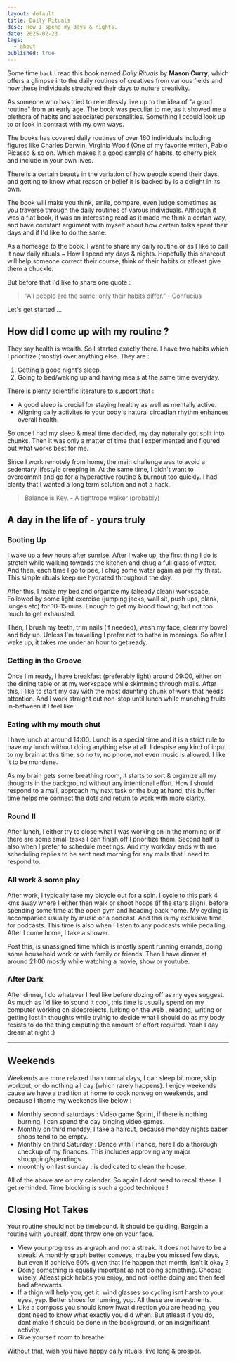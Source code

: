 ```yaml
---
layout: default
title: Daily Rituals
desc: How I spend my days & nights.
date: 2025-02-23
tags:
  - about
published: true
---
```


Some time `back` I read this book named _Daily Rituals_ by **Mason Curry**, which offers
a glimpse into the daily routines of creatives from various fields and how these
individuals structured their days to nuture creativity.

As someone who has tried to relentlessly live up to the idea of "a good routine"
from an early age. The book was peculiar to me, as it showed me a plethora of habits
and associated personalities. Something I ccould look up to or look in contrast
with my own ways.

The books has covered daily routines of over 160 individuals including figures like
Charles Darwin, Virginia Woolf (One of my favorite writer), Pablo Picasso & so on.
Which makes it a good sample of habits, to cherry pick and include in your own lives.

There is a certain beauty in the variation of how people spend their days, and
getting to know what reason or belief it is backed by is a delight in its own.

The book will make you think, smile, compare, even judge sometimes as you traverse
through the daily routines of varous individuals. Although it was a flat book,
it was an interesting read as it made me think a certan way, and have constant
argument with myself about how certain folks spent their days and if I'd like
to do the same.

As a homeage to the book, I want to share my daily routine or as I like to call it
now daily rituals ~ How I spend my days & nights. Hopefully this shareout will help
someone correct their course, think of their habits or atleast give them a chuckle.

But before that I'd like to share one quote :

> “All people are the same; only their habits differ.” - Confucius

Let's get started ...

## How did I come up with my routine ?

They say health is wealth. So I started exactly there. I have two habits which I
prioritize (mostly) over anything else. They are :

1. Getting a good night's sleep.
2. Going to bed/waking up and having meals at the same time everyday.

There is plenty scientific literature to support that :

- A good sleep is crucial for staying healthy as well as mentally active.
- Aligning daily activites to your body's natural circadian rhythm enhances overall health.

So once I had my sleep & meal time decided, my day naturally got split into chunks.
Then it was only a matter of time that I experimented and figured out what works best for me.

Since I work remotely from home, the main challenge was to avoid a sedentary lifestyle
creeping in. At the same time, I didn't want to overcommit and go for a hyperactive
routine & burnout too quickly. I had clarity that I wanted a long term solution
and not a hack.

> Balance is Key. - A tightrope walker (probably)

## A day in the life of - yours truly

### Booting Up

I wake up a few hours after sunrise. After I wake up, the first thing I do is
stretch while walking towards the kitchen and chug a full glass of water.
And then, each time I go to pee, I chug some water again as per my thirst.
This simple rituals keep me hydrated throughout the day.

After this, I make my bed and organize my (already clean) workspace. Followed by
some light exercise (jumping jacks, wall sit, push ups, plank, lunges etc) for
10-15 mins. Enough to get my blood flowing, but not too much to get exhausted.

Then, I brush my teeth, trim nails (if needed), wash my face, clear my bowel
and tidy up. Unless I'm travelling I prefer not to bathe in mornings. So after
I wake up, it takes me under an hour to get ready.

### Getting in the Groove

Once I'm ready, I have breakfast (preferably light) around 09:00, either on the
dining table or at my workspace while skimming through mails. After this, I like
to start my day with the most daunting chunk of work that needs attention. And
I work straight out non-stop until lunch while munching fruits in-between
if I feel like.

### Eating with my mouth shut

I have lunch at around 14:00. Lunch is a special time and it is a strict rule to
have my lunch without doing anything else at all. I despise any kind of input
to my brain at this time, so no tv, no phone, not even music is allowed. I like
it to be mundane.

As my brain gets some breathing room, it starts to sort &
organize all my thoughts in the background without any intentional effort. How
I should respond to a mail, approach my next task or the bug at hand, this buffer
time helps me connect the dots and return to work with more clarity.

### Round II

After lunch, I either try to close what I was working on in the morning or if
there are some small tasks I can finish off I prioritize them. Second half
is also when I prefer to schedule meetings. And my workday ends with me
scheduling replies to be sent next morning for any mails that I need to respond to.

### All work & some play

After work, I typically take my bicycle out for a spin. I cycle to this park
4 kms away where I either then walk or shoot hoops (if the stars align), before
spending some time at the open gym and heading back home. My cycling is accompanied
usually by music or a podcast. And this is my exclusive time for podcasts.
This time is also when I listen to any podcasts while pedalling. After I come
home, I take a shower.

Post this, is unassigned time which is mostly spent running errands, doing
some household work or with family or friends. Then I have dinner at around 21:00
mostly while watching a movie, show or youtube.

### After Dark

After dinner, I do whatever I feel like before dozing off as my eyes suggest.
As much as I'd like to sound it cool, this time is usually spend on my computer
working on sideprojects, lurking on the web , reading, writing or getting lost
in thoughts while tryinig to decide what I should do as my body resists to do the
thing cmputing the amount of effort required. Yeah I day dream at night :)

---

## Weekends

Weekends are more relaxed than normal days, I can sleep bit more, skip workout,
or do nothing all day (which rarely happens). I enjoy weekends cause we have a
tradition at home to cook nonveg on weekends, and because I theme my weekends
like below :

- Monthly second saturdays : Video game Sprint, if there is nothing burning, I can spend the day binging video games.
- Monthly on third monday, I take a haircut, because monday nights baber shops tend to be empty.
- Monthly on third Saturday : Dance with Finance, here I do a thorough checkup of my finances. This includes approving any major shoppping/spendings.
- moonthly on last sunday : is dedicated to clean the house.

All of the above are on my calendar. So again I dont need to recall these. I get reminded.
Time blocking is such a good technique !

## Closing Hot Takes

Your routine should not be timebound. It should be guiding. Bargain a routine with yourself, dont throw one on your face.

- View your progress as a graph and not a streak. It does not have to be a streak. A monthly graph better conveys, maybe you missed few days, but even if achieive 60% given that life happen that month, Isn't it okay ?
- Doing something is equally important as not doing something. Choose wisely. Atleast pick habits you enjoy, and not loathe doing and then feel bad afterwards.
- If a thign will help you, get it. wind glasses so cycling isnt harsh to your eyes, yep. Better shoes for running, yup. All these are investments.
- Like a compass you should know hwat direction you are heading, you dont need to know what exactly you did when. But atleast if you do, dont make it should be done in the background, or an insignificant activity.
- Give yourself room to breathe.

Without that, wish you have happy daily rituals, live long & prosper.
